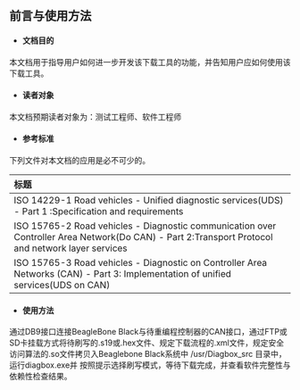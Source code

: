 ## 前言与使用方法

* #### 文档目的

本文档用于指导用户如何进一步开发该下载工具的功能，并告知用户应如何使用该下载工具。

* #### 读者对象

本文档预期读者对象为：测试工程师、软件工程师

* #### 参考标准

下列文件对本文档的应用是必不可少的。

| 标题 |
| :--- |
| ISO 14229-1 Road vehicles - Unified diagnostic services\(UDS\) - Part 1 :Specification and requirements |
| ISO 15765-2 Road vehicles - Diagnostic communication over Controller Area Network\(Do CAN\) - Part 2:Transport Protocol and network layer services |
| ISO 15765-3 Road vehicles - Diagnostic on Controller Area Networks \(CAN\) - Part 3: Implementation of unified services\(UDS on CAN\) |

* #### 使用方法

通过DB9接口连接BeagleBone Black与待重编程控制器的CAN接口，通过FTP或SD卡挂载方式将待刷写的.s19或.hex文件、规定下载流程的.xml文件，规定安全访问算法的.so文件拷贝入Beaglebone Black系统中 /usr/Diagbox\_src 目录中，运行diagbox.exe并 按照提示选择刷写模式，等待下载完成，并查看软件完整性与依赖性检查结果。

